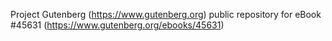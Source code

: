 Project Gutenberg (https://www.gutenberg.org) public repository for eBook #45631 (https://www.gutenberg.org/ebooks/45631)
